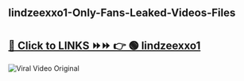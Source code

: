 
 ## lindzeexxo1-Only-Fans-Leaked-Videos-Files

# <h2><a href="https://mediaupload.pro?lindzeexxo1">🔗 Click to LINKS ⏩⏩ 👉 🟢 lindzeexxo1 </a></h2>

<a href="https://mediaupload.pro?lindzeexxo1" rel="nofollow" data-target="animated-image.originalLink"><img src="https://i.ibb.co.com/xMMVF88/686577567.gif" alt="Viral Video Original" style="max-width: 100%; display: inline-block;" data-target="animated-image.originalImage"></a>